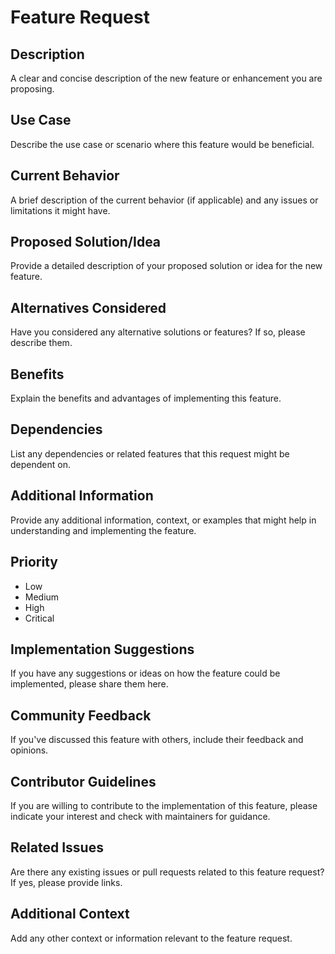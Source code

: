 # Feature Request

## Description

A clear and concise description of the new feature or enhancement you are proposing.

## Use Case

Describe the use case or scenario where this feature would be beneficial.

## Current Behavior

A brief description of the current behavior (if applicable) and any issues or limitations it might have.

## Proposed Solution/Idea

Provide a detailed description of your proposed solution or idea for the new feature.

## Alternatives Considered

Have you considered any alternative solutions or features? If so, please describe them.

## Benefits

Explain the benefits and advantages of implementing this feature.

## Dependencies

List any dependencies or related features that this request might be dependent on.

## Additional Information

Provide any additional information, context, or examples that might help in understanding and implementing the feature.

## Priority

- Low
- Medium
- High
- Critical

## Implementation Suggestions

If you have any suggestions or ideas on how the feature could be implemented, please share them here.

## Community Feedback

If you've discussed this feature with others, include their feedback and opinions.

## Contributor Guidelines

If you are willing to contribute to the implementation of this feature, please indicate your interest and check with maintainers for guidance.

## Related Issues

Are there any existing issues or pull requests related to this feature request? If yes, please provide links.

## Additional Context

Add any other context or information relevant to the feature request.
